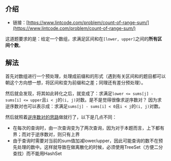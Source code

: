 ## 介绍

- 链接：[https://www.lintcode.com/problem/count-of-range-sum/](https://www.lintcode.com/problem/count-of-range-sum/)

这道题要求的是：给定一个数组，求满足区间和在`[lower, upper]`之间的**所有区间个数**。

## 解法

首先对数组进行一个预处理，处理成前缀和的形式（遇到有关区间和的题目都可以朝这个方向想一想，将区间和变为前缀和之差；同理还有差分预处理）。

然后就会发现，将其如此转化之后，就变成了：求满足`lower <= sums[j] - sums[i] <= upper`且`i < j`的`(i, j)`对数。是不是觉得很像求逆序数对？
因为求逆序数对也可以表示成：求满足`sums[j] - sums[i] < 0`且`i < j`的`(i, j)`对数。

然后就照着[逆序数对的思路](./../2020-08-26/532%20reverse-pairs.md)做就行了，以下是几点不同：
- 在每次的查询时，由一次查询变为了两次查询，因为对于本题而言，上下都有界；而对于逆序数对，则只有上界
- 由于查询时需要对当前的sum值加减lower/upper，因此可能查询的数不在预先处理的数中。这样就导致在做离散化的时候，必须使用TreeSet（方便二分查找）而不能用HashSet